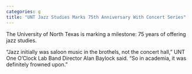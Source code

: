 ```yaml
---
categories: g
title: "UNT Jazz Studies Marks 75th Anniversary With Concert Series"
---
```


The University of North Texas is marking a milestone: 75 years of offering jazz studies.



&#8220;Jazz initially was saloon music in the brothels, not the concert hall,&#8221; UNT One O&#8217;Clock Lab Band Director Alan Baylock said. &#8220;So in academia, it was definitely frowned upon.&#8221;

